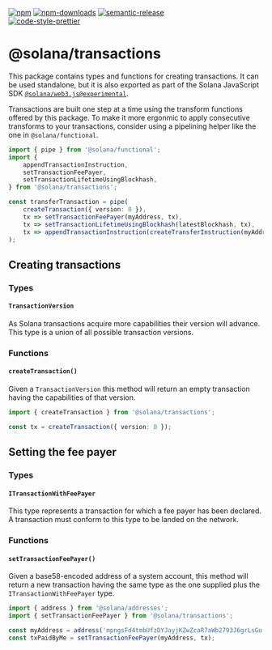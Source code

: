 [![npm][npm-image]][npm-url]
[![npm-downloads][npm-downloads-image]][npm-url]
[![semantic-release][semantic-release-image]][semantic-release-url]
<br />
[![code-style-prettier][code-style-prettier-image]][code-style-prettier-url]

[code-style-prettier-image]: https://img.shields.io/badge/code_style-prettier-ff69b4.svg?style=flat-square
[code-style-prettier-url]: https://github.com/prettier/prettier
[npm-downloads-image]: https://img.shields.io/npm/dm/@solana/transactions/experimental.svg?style=flat
[npm-image]: https://img.shields.io/npm/v/@solana/transactions/experimental.svg?style=flat
[npm-url]: https://www.npmjs.com/package/@solana/transactions/v/experimental
[semantic-release-image]: https://img.shields.io/badge/%20%20%F0%9F%93%A6%F0%9F%9A%80-semantic--release-e10079.svg
[semantic-release-url]: https://github.com/semantic-release/semantic-release

# @solana/transactions

This package contains types and functions for creating transactions. It can be used standalone, but it is also exported as part of the Solana JavaScript SDK [`@solana/web3.js@experimental`](https://github.com/solana-labs/solana-web3.js/tree/master/packages/library).

Transactions are built one step at a time using the transform functions offered by this package. To make it more ergonmic to apply consecutive transforms to your transactions, consider using a pipelining helper like the one in `@solana/functional`.

```ts
import { pipe } from '@solana/functional';
import {
    appendTransactionInstruction,
    setTransactionFeePayer,
    setTransactionLifetimeUsingBlockhash,
} from '@solana/transactions';

const transferTransaction = pipe(
    createTransaction({ version: 0 }),
    tx => setTransactionFeePayer(myAddress, tx),
    tx => setTransactionLifetimeUsingBlockhash(latestBlockhash, tx),
    tx => appendTransactionInstruction(createTransferInstruction(myAddress, toAddress, amountInLamports), tx)
);
```

## Creating transactions

### Types

#### `TransactionVersion`

As Solana transactions acquire more capabilities their version will advance. This type is a union of all possible transaction versions.

### Functions

#### `createTransaction()`

Given a `TransactionVersion` this method will return an empty transaction having the capabilities of that version.

```ts
import { createTransaction } from '@solana/transactions';

const tx = createTransaction({ version: 0 });
```

## Setting the fee payer

### Types

#### `ITransactionWithFeePayer`

This type represents a transaction for which a fee payer has been declared. A transaction must conform to this type to be landed on the network.

### Functions

#### `setTransactionFeePayer()`

Given a base58-encoded address of a system account, this method will return a new transaction having the same type as the one supplied plus the `ITransactionWithFeePayer` type.

```ts
import { address } from '@solana/addresses';
import { setTransactionFeePayer } from '@solana/transactions';

const myAddress = address('mpngsFd4tmbUfzDYJayjKZwZcaR7aWb2793J6grLsGu');
const txPaidByMe = setTransactionFeePayer(myAddress, tx);
```
